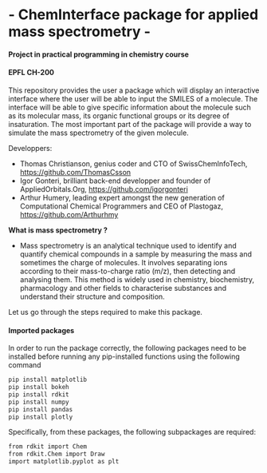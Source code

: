 # - ChemInterface package for applied mass spectrometry -
#### Project in practical programming in chemistry course
#### EPFL CH-200

This repository provides the user a package which will display an interactive interface where the user will be able to input the SMILES of a molecule. The interface will be able to give specific information about the molecule such as its molecular mass, its organic functional groups or its degree of insaturation. The most important part of the package will provide a way to simulate the mass spectrometry of the given molecule. 

Developpers:
- Thomas Christianson, genius coder and CTO of SwissChemInfoTech, https://github.com/ThomasCsson
- Igor Gonteri, brilliant back-end developper and founder of AppliedOrbitals.Org, https://github.com/igorgonteri
- Arthur Humery, leading expert amongst the new generation of Computational Chemical Programmers and CEO of Plastogaz, https://github.com/Arthurhmy

**What is mass spectrometry ?**
   - Mass spectrometry is an analytical technique used to identify and quantify chemical compounds in a sample by measuring the mass and sometimes the charge of molecules. It involves separating ions according to their mass-to-charge ratio (m/z), then detecting and analysing them. This method is widely used in chemistry, biochemistry, pharmacology and other fields to characterise substances and understand their structure and composition.

Let us go through the steps required to make this package.

#### Imported packages

In order to run the package correctly, the following packages need to be installed before running any pip-installed functions using the following command

```bash
pip install matplotlib
pip install bokeh
pip install rdkit
pip install numpy
pip install pandas
pip install plotly
```
Specifically, from these packages, the following subpackages are required:
```bash
from rdkit import Chem
from rdkit.Chem import Draw
import matplotlib.pyplot as plt
